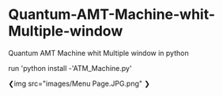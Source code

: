 # Quantum-AMT-Machine-whit-Multiple-window
Quantum AMT Machine whit Multiple window in python

run 'python install -'ATM_Machine.py'

❮img src="images/Menu Page.JPG.png" ❯
